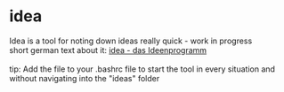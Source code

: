 # idea
Idea is a tool for noting down ideas really quick - work in progress<br>
short german text about it: <a href="http://psittacus.subnetworx.de/idea-das-ideenprogramm/">idea - das Ideenprogramm</a>
<br><br>
tip: Add the file to your .bashrc file to start the tool in every situation and without navigating into the "ideas" folder
